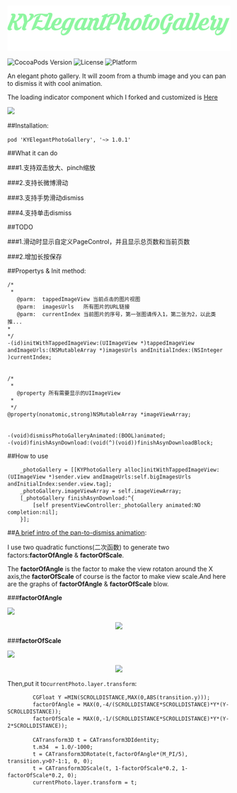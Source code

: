<p align="left" >
  <img src="logo.png" alt="KYElegantPhotoGallery" title="KYElegantPhotoGallery">
</p>

![CocoaPods Version](https://img.shields.io/badge/pod-v1.0.1-brightgreen.svg)
![License](https://img.shields.io/badge/license-MIT-blue.svg)
![Platform](https://img.shields.io/badge/platform-iOS-red.svg)


An elegant photo gallery. It will zoom from a thumb image and you can pan to dismiss it with cool animation.

The loading indicator component which I forked and customized is [Here](https://github.com/KittenYang/UCZProgressView)

<img src="http://ww4.sinaimg.cn/bmiddle/aa1f155cgw1esraezg38cg205s0ache0.gif" width="300px" />

##Installation:

`pod 'KYElegantPhotoGallery', '~> 1.0.1'`



##What it can do

###1.支持双击放大、pinch缩放

###2.支持长微博滑动

###3.支持手势滑动dismiss

###4.支持单击dismiss

##TODO

###1.滑动时显示自定义PageControl，并且显示总页数和当前页数

###2.增加长按保存


##Propertys & Init method:

```objc
/*
 *
   @parm:  tappedImageView 当前点击的图片视图
   @parm:  imagesUrls   所有图片的URL链接
   @parm:  currentIndex 当前图片的序号，第一张图请传入1，第二张为2，以此类推...
*
*/
-(id)initWithTappedImageView:(UIImageView *)tappedImageView andImageUrls:(NSMutableArray *)imagesUrls andInitialIndex:(NSInteger )currentIndex;


/*
 *
   @property 所有需要显示的UIImageView
 *
 */
@property(nonatomic,strong)NSMutableArray *imageViewArray;


-(void)dismissPhotoGalleryAnimated:(BOOL)animated;
-(void)finishAsynDownload:(void(^)(void))finishAsynDownloadBlock;

```

##How to use
```objc
    _photoGallery = [[KYPhotoGallery alloc]initWithTappedImageView:(UIImageView *)sender.view andImageUrls:self.bigImagesUrls andInitialIndex:sender.view.tag];
    _photoGallery.imageViewArray = self.imageViewArray;
    [_photoGallery finishAsynDownload:^{
        [self presentViewController:_photoGallery animated:NO completion:nil];
    }];
```


##[A brief intro of the pan-to-dismiss animation](http://kittenyang.com/function-animtion/):

I use two quadratic functions(二次函数) to generate two factors:**factorOfAngle** & **factorOfScale**. 

The **factorOfAngle** is the factor to make the view rotaton around the X axis,the **factorOfScale** of course is the factor to make view scale.And here are the graphs of **factorOfAngle** & **factorOfScale** blow.

###**factorOfAngle**

<img src="http://kittenyang.com/content/images/2015/Jun/Screen-Shot-2015-06-04-at-14-05-39.png" width="700px" />

<p align="center" >
   <img src="http://kittenyang.com/content/images/2015/Jun/CodeCogsEqn--1-.gif" width="150px" />
</p>


###**factorOfScale**

<img src="http://kittenyang.com/content/images/2015/Jun/Screen-Shot-2015-06-04-at-14-08-37.png" width="700px" />

<p align="center" >
   <img src="http://kittenyang.com/content/images/2015/Jun/CodeCogsEqn--2-.gif" width="150px" />
</p>




Then,put it to`currentPhoto.layer.transform`:

```objc
        CGFloat Y =MIN(SCROLLDISTANCE,MAX(0,ABS(transition.y)));
        factorOfAngle = MAX(0,-4/(SCROLLDISTANCE*SCROLLDISTANCE)*Y*(Y-SCROLLDISTANCE));
        factorOfScale = MAX(0,-1/(SCROLLDISTANCE*SCROLLDISTANCE)*Y*(Y-2*SCROLLDISTANCE));
        
        CATransform3D t = CATransform3DIdentity;
        t.m34  = 1.0/-1000;
        t = CATransform3DRotate(t,factorOfAngle*(M_PI/5), transition.y>0?-1:1, 0, 0);
        t = CATransform3DScale(t, 1-factorOfScale*0.2, 1-factorOfScale*0.2, 0);
        currentPhoto.layer.transform = t;

```



